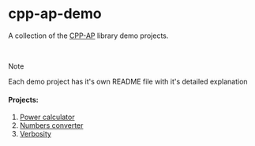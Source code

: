 # cpp-ap-demo

A collection of the [CPP-AP](https://github.com/SpectraL519/cpp-ap) library demo projects.

<br />

> [!NOTE]
> Each demo project has it's own README file with it's detailed explanation

#### Projects:

1. [Power calculator](power_calculator/)
2. [Numbers converter](numbers_converter/)
3. [Verbosity](verbosity/)
